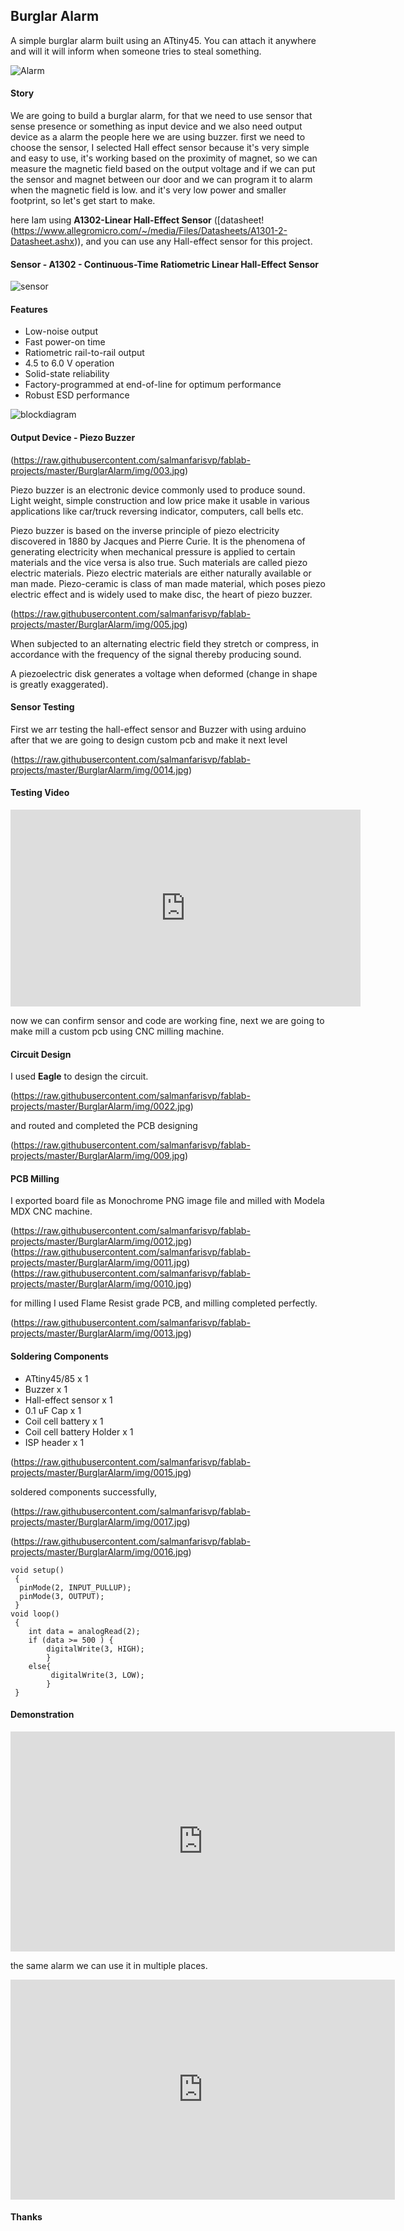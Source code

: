 ## Burglar Alarm
A simple burglar alarm built using an ATtiny45. You can attach it anywhere and will it will inform when someone tries to steal something.

![Alarm](https://raw.githubusercontent.com/salmanfarisvp/fablab-projects/master/BurglarAlarm/img/main.jpg)


#### Story

We are going to build a burglar alarm, for that we need to use sensor that sense presence or something as input device and we also need output device as a alarm the people here we are using buzzer. first we need to choose the sensor, I selected Hall effect sensor because it's very simple and easy to use, it's working based on the proximity of magnet, so we can measure the magnetic field based on the output voltage and if we can put the sensor and magnet between our door and we can program it to alarm when the magnetic field is low. and it's very low power and smaller footprint, so let's get start to make.

here Iam using **A1302-Linear Hall-Effect Sensor**  ([datasheet!(https://www.allegromicro.com/~/media/Files/Datasheets/A1301-2-Datasheet.ashx)), and you can use any Hall-effect sensor for this project.

#### Sensor - A1302 - Continuous-Time Ratiometric Linear Hall-Effect Sensor

![sensor](https://raw.githubusercontent.com/salmanfarisvp/fablab-projects/master/BurglarAlarm/img/004.jpg)

#### Features

- Low-noise output
- Fast power-on time
- Ratiometric rail-to-rail output
- 4.5 to 6.0 V operation
- Solid-state reliability
- Factory-programmed at end-of-line for optimum performance
- Robust ESD performance

![blockdiagram](https://raw.githubusercontent.com/salmanfarisvp/fablab-projects/master/BurglarAlarm/img/002.jpg)

#### Output Device - Piezo Buzzer

(https://raw.githubusercontent.com/salmanfarisvp/fablab-projects/master/BurglarAlarm/img/003.jpg)

Piezo buzzer is an electronic device commonly used to produce sound. Light weight, simple construction and low price make it usable in various applications like car/truck reversing indicator, computers, call bells etc.

Piezo buzzer is based on the inverse principle of piezo electricity discovered in 1880 by Jacques and Pierre Curie. It is the phenomena of generating electricity when mechanical pressure is applied to certain materials and the vice versa is also true. Such materials are called piezo electric materials. Piezo electric materials are either naturally available or man made. Piezo-ceramic is class of man made material, which poses piezo electric effect and is widely used to make disc, the heart of piezo buzzer.

(https://raw.githubusercontent.com/salmanfarisvp/fablab-projects/master/BurglarAlarm/img/005.jpg)

When subjected to an alternating electric field they stretch or compress, in accordance with the frequency of the signal thereby producing sound.

A piezoelectric disk generates a voltage when deformed (change in shape is greatly exaggerated).

#### Sensor Testing

First we arr testing the hall-effect sensor and Buzzer with using arduino after that we are going to design custom pcb and make it next level

(https://raw.githubusercontent.com/salmanfarisvp/fablab-projects/master/BurglarAlarm/img/0014.jpg)



#### Testing Video

<iframe width="560" height="315" src="https://www.youtube.com/embed/gFu8SRU2_eU" frameborder="0" allow="autoplay; encrypted-media" allowfullscreen></iframe>

now we can confirm sensor and code are working fine, next we are going to make mill a custom pcb using CNC milling machine.

#### Circuit Design

I used **Eagle** to design the circuit.

(https://raw.githubusercontent.com/salmanfarisvp/fablab-projects/master/BurglarAlarm/img/0022.jpg)

and routed and completed the PCB designing

(https://raw.githubusercontent.com/salmanfarisvp/fablab-projects/master/BurglarAlarm/img/009.jpg)



#### PCB Milling

I exported board file as Monochrome PNG image file and milled with Modela MDX CNC machine.

(https://raw.githubusercontent.com/salmanfarisvp/fablab-projects/master/BurglarAlarm/img/0012.jpg)
(https://raw.githubusercontent.com/salmanfarisvp/fablab-projects/master/BurglarAlarm/img/0011.jpg)
(https://raw.githubusercontent.com/salmanfarisvp/fablab-projects/master/BurglarAlarm/img/0010.jpg)

for milling I used Flame Resist grade PCB, and milling completed perfectly.

(https://raw.githubusercontent.com/salmanfarisvp/fablab-projects/master/BurglarAlarm/img/0013.jpg)



#### Soldering Components

- ATtiny45/85 x 1
- Buzzer x 1
- Hall-effect sensor x 1
- 0.1 uF Cap x 1
- Coil cell battery x 1
- Coil cell battery Holder x 1
- ISP header x 1

(https://raw.githubusercontent.com/salmanfarisvp/fablab-projects/master/BurglarAlarm/img/0015.jpg)


soldered components successfully,

(https://raw.githubusercontent.com/salmanfarisvp/fablab-projects/master/BurglarAlarm/img/0017.jpg)


(https://raw.githubusercontent.com/salmanfarisvp/fablab-projects/master/BurglarAlarm/img/0016.jpg)

```
void setup()
 { 
  pinMode(2, INPUT_PULLUP);
  pinMode(3, OUTPUT);
 }
void loop()
 {  
    int data = analogRead(2);
    if (data >= 500 ) {   
        digitalWrite(3, HIGH);
        }  
    else{   
         digitalWrite(3, LOW);  
        }
 }

 ```

#### Demonstration

<iframe width="615" height="352" src="https://www.youtube.com/embed/Aqp0Zq_OJ4g" frameborder="0" allow="autoplay; encrypted-media" allowfullscreen></iframe>

the same alarm we can use it in multiple places.

<iframe width="615" height="352" src="https://www.youtube.com/embed/o99wMoNA4Zo" frameborder="0" allow="autoplay; encrypted-media" allowfullscreen></iframe>


#### Thanks 